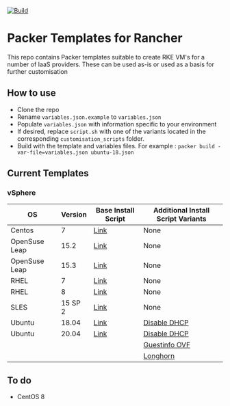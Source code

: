 [![Build](https://github.com/David-VTUK/Rancher-Packer/actions/workflows/main.yml/badge.svg)](https://github.com/David-VTUK/Rancher-Packer/actions/workflows/main.yml)

# Packer Templates for Rancher

This repo contains Packer templates suitable to create RKE VM's for a number of IaaS providers. These can be used as-is or used as a basis for further customisation

## How to use

* Clone the repo
* Rename `variables.json.example` to `variables.json`
* Populate `variables.json` with information specific to your environment
* If desired, replace `script.sh` with one of the variants located in the corresponding `customisation_scripts` folder. 
* Build with the template and variables files. For example : `packer build -var-file=variables.json ubuntu-18.json` 

## Current Templates

### vSphere

| OS            | Version       | Base Install Script                             | Additional Install Script Variants |
| -----------   | ----------- | ------------------------------------------------| -------------------------------------|
| Centos        | 7           | [Link](/vSphere/centos_7/script.sh)             | None                                                                                    |
| OpenSuse Leap | 15.2        | [Link](/vSphere/opensuse_leap_15.2/install.sh)  | None                                                                                    |
| OpenSuse Leap | 15.3        | [Link](/vSphere/opensuse_leap_15.3/install.sh)  | None                                                                                    |
| RHEL          | 7           | [Link](/vSphere/rhel_7/script.sh)               | None                                                                                    |
| RHEL          | 8           | [Link](/vSphere/rhel_8/script.sh)               | None                                                                                    |
| SLES          | 15 SP 2     | [Link](/vSphere/sles_15_sp2/install.sh)         | None                                                                                    |
| Ubuntu        | 18.04       | [Link](/vSphere/ubuntu_1804/script.sh)          | [Disable DHCP](/vSphere/ubuntu_1804/customisation_scripts/script-no-dhcp.sh)            |
| Ubuntu        | 20.04       | [Link](/vSphere/ubuntu_2004/script.sh)          | [Disable DHCP](/vSphere/ubuntu_2004/customisation_scripts/script-no-dhcp.sh)|
|              |             |                                                 | [Guestinfo OVF](/vSphere/ubuntu_2004/customisation_scripts/script-cloudinit-guestinfo.sh)|
|               |             |                                                 | [Longhorn](/vSphere/ubuntu_2004/customisation_scripts/script-longhorn.sh)                  |

## To do

* CentOS 8
